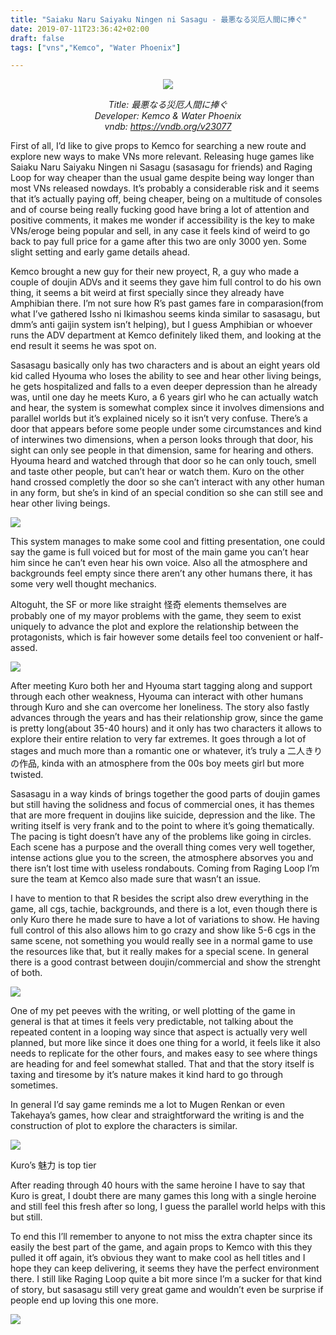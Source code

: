```yaml
---
title: "Saiaku Naru Saiyaku Ningen ni Sasagu - 最悪なる災厄人間に捧ぐ"
date: 2019-07-11T23:36:42+02:00
draft: false
tags: ["vns","Kemco", "Water Phoenix"]

---
```


<center>

![](/images/sasasagu/1.jpg)

*Title: 最悪なる災厄人間に捧ぐ <br/>
Developer: Kemco & Water Phoenix <br/>
vndb: https://vndb.org/v23077*

</center>


First of all, I’d like to give props to Kemco for searching a new route and explore new ways to make VNs more relevant. Releasing huge games like Saiaku Naru Saiyaku Ningen ni Sasagu (sasasagu for friends) and Raging Loop for way cheaper than the usual game despite being way longer than most VNs released nowdays. It’s probably a considerable risk and it seems that it’s actually paying off, being cheaper, being on a multitude of consoles and of course being really fucking good have bring a lot of attention and positive comments, it makes me wonder if accessibility is the key to make VNs/eroge being popular and sell, in any case it feels kind of weird to go back to pay full price for a game after this two are only 3000 yen. Some slight setting and early game details ahead.

<!--more-->

Kemco brought a new guy for their new proyect, R, a guy who made a couple of doujin ADVs and it seems they gave him full control to do his own thing, it seems a bit weird at first specially since they already have Amphibian there. I’m not sure how R’s past games fare in comparasion(from what I’ve gathered Issho ni Ikimashou seems kinda similar to sasasagu, but dmm’s anti gaijin system isn’t helping), but I guess Amphibian or whoever runs the ADV department at Kemco definitely liked them, and looking at the end result it seems he was spot on.

Sasasagu basically only has two characters and is about an eight years old kid called Hyouma who loses the ability to see and hear other living beings, he gets hospitalized and falls to a even deeper depression than he already was, until one day he meets Kuro, a 6 years girl who he can actually watch and hear, the system is somewhat complex since it involves dimensions and parallel worlds but it’s explained nicely so it isn’t very confuse. There’s a door that appears before some people under some circumstances and kind of interwines two dimensions, when a person looks through that door, his sight can only see people in that dimension, same for hearing and others. Hyouma heard and watched through that door so he can only touch, smell and taste other people, but can’t hear or watch them. Kuro on the other hand crossed completly the door so she can’t interact with any other human in any form, but she’s in kind of an special condition so she can still see and hear other living beings.

![](/images/sasasagu/2.jpg)

This system manages to make some cool and fitting presentation, one could say the game is full voiced but for most of the main game you can’t hear him since he can’t even hear his own voice. Also all the atmosphere and backgrounds feel empty since there aren’t any other humans there, it has some very well thought mechanics.

Altoguht, the SF or more like straight 怪奇 elements themselves are probably one of my mayor problems with the game, they seem to exist uniquely to advance the plot and explore the relationship between the protagonists, which is fair however some details feel too convenient or half-assed.

![](/images/sasasagu/3.jpg)

After meeting Kuro both her and Hyouma start tagging along and support through each other weakness, Hyouma can interact with other humans through Kuro and she can overcome her loneliness. The story also fastly advances through the years and has their relationship grow, since the game is pretty long(about 35-40 hours) and it only has two characters it allows to explore their entire relation to very far extremes. It goes through a lot of stages and much more than a romantic one or whatever, it’s truly a 二人きりの作品, kinda with an atmosphere from the 00s boy meets girl but more twisted.

Sasasagu in a way kinds of brings together the good parts of doujin games but still having the solidness and focus of commercial ones, it has themes that are more frequent in doujins like suicide, depression and the like. The writing itself is very frank and to the point to where it’s going thematically. The pacing is tight doesn’t have any of the problems like going in circles. Each scene has a purpose and the overall thing comes very well together, intense actions glue you to the screen, the atmosphere absorves you and there isn’t lost time with useless rondabouts. Coming from Raging Loop I’m sure the team at Kemco also made sure that wasn’t an issue.

I have to mention to that R besides the script also drew everything in the game, all cgs, tachie, backgrounds, and there is a lot, even though there is only Kuro there he made sure to have a lot of variations to show. He having full control of this also allows him to go crazy and show like 5-6 cgs in the same scene, not something you would really see in a normal game to use the resources like that, but it really makes for a special scene. In general there is a good contrast between doujin/commercial and show the strenght of both.

![](/images/sasasagu/4.jpg)

One of my pet peeves with the writing, or well plotting of the game in general is that at times it feels very predictable, not talking about the repeated content in a looping way since that aspect is actually very well planned, but more like since it does one thing for a world, it feels like it also needs to replicate for the other fours, and makes easy to see where things are heading for and feel somewhat stalled. That and that the story itself is taxing and tiresome by it’s nature makes it kind hard to go through sometimes.

In general I’d say game reminds me a lot to Mugen Renkan or even Takehaya’s games, how clear and straightforward the writing is and the construction of plot to explore the characters is similar.

![](/images/sasasagu/5.jpg)

Kuro’s 魅力 is top tier

After reading through 40 hours with the same heroine I have to say that Kuro is great, I doubt there are many games this long with a single heroine and still feel this fresh after so long, I guess the parallel world helps with this but still.

To end this I’ll remember to anyone to not miss the extra chapter since its easily the best part of the game, and again props to Kemco with this they pulled it off again, it’s obvious they want to make cool as hell titles and I hope they can keep delivering, it seems they have the perfect environment there. I still like Raging Loop quite a bit more since I’m a sucker for that kind of story, but sasasagu still very great game and wouldn’t even be surprise if people end up loving this one more.

![](/images/sasasagu/6.jpg)

